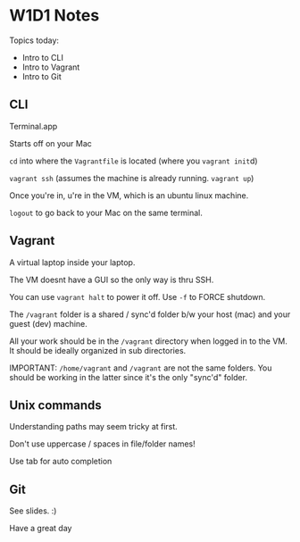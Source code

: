 # W1D1 Notes

Topics today:

* Intro to CLI
* Intro to Vagrant
* Intro to Git

## CLI

Terminal.app

Starts off on your Mac

`cd` into where the `Vagrantfile` is located (where you `vagrant init`d)

`vagrant ssh` (assumes the machine is already running. `vagrant up`)

Once you're in, u're in the VM, which is an ubuntu linux machine.

`logout` to go back to your Mac on the same terminal.

## Vagrant

A virtual laptop inside your laptop.

The VM doesnt have a GUI so the only way is thru SSH.

You can use `vagrant halt` to power it off. Use `-f` to FORCE shutdown.

The `/vagrant` folder is a shared / sync'd folder b/w your host (mac) and your guest (dev) machine.

All your work should be in the `/vagrant` directory when logged in to the VM. It should be ideally organized in sub directories.

IMPORTANT: `/home/vagrant` and `/vagrant` are not the same folders. You should be working in the latter since it's the only "sync'd" folder.

## Unix commands

Understanding paths may seem tricky at first.

Don't use uppercase / spaces in file/folder names!

Use tab for auto completion

## Git

See slides. :)

Have a great day
